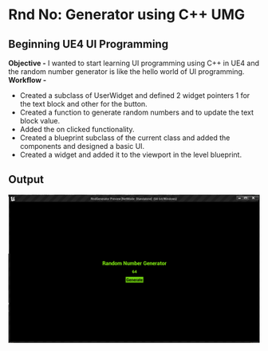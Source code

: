 # Rnd No: Generator using C++ UMG 
## Beginning UE4 UI Programming
**Objective -** I wanted to start learning UI programming using C++ in UE4 and the random number
generator is like the hello world of UI programming.
</br>
**Workflow -** 
- Created a subclass of UserWidget and defined 2 widget pointers 1 for the text block
and other for the button.
- Created a function to generate random numbers and to update the text block value.
- Added the on clicked functionality.
- Created a blueprint subclass of the current class and added the components and designed a basic UI.
- Created a widget and added it to the viewport in the level blueprint.
## Output
![Output Image 1](/OutputImages/1.png)